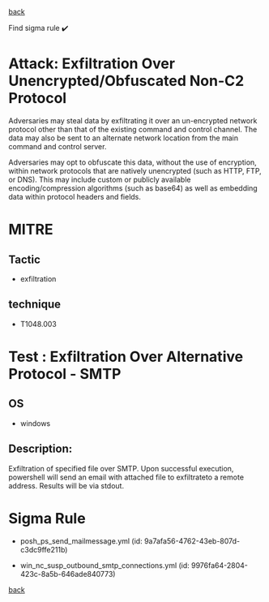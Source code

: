 
[back](../index.md)

Find sigma rule :heavy_check_mark: 

# Attack: Exfiltration Over Unencrypted/Obfuscated Non-C2 Protocol 

Adversaries may steal data by exfiltrating it over an un-encrypted network protocol other than that of the existing command and control channel. The data may also be sent to an alternate network location from the main command and control server. 

Adversaries may opt to obfuscate this data, without the use of encryption, within network protocols that are natively unencrypted (such as HTTP, FTP, or DNS). This may include custom or publicly available encoding/compression algorithms (such as base64) as well as embedding data within protocol headers and fields. 

# MITRE
## Tactic
  - exfiltration


## technique
  - T1048.003


# Test : Exfiltration Over Alternative Protocol - SMTP
## OS
  - windows


## Description:
Exfiltration of specified file over SMTP.
Upon successful execution, powershell will send an email with attached file to exfiltrateto a remote address. Results will be via stdout.


# Sigma Rule
 - posh_ps_send_mailmessage.yml (id: 9a7afa56-4762-43eb-807d-c3dc9ffe211b)

 - win_nc_susp_outbound_smtp_connections.yml (id: 9976fa64-2804-423c-8a5b-646ade840773)



[back](../index.md)
